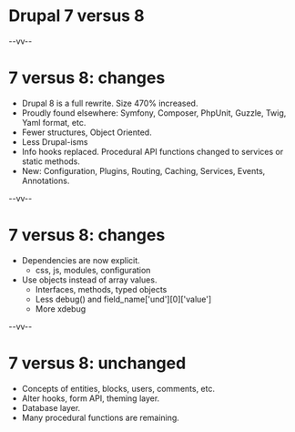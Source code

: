 # Drupal 7 versus 8

--vv--

# 7 versus 8: changes
- Drupal 8 is a full rewrite. Size 470% increased.
- Proudly found elsewhere: Symfony, Composer, PhpUnit, Guzzle, Twig, Yaml format, etc.
- Fewer structures, Object Oriented.
- Less Drupal-isms
- Info hooks replaced. Procedural API functions changed to services or static methods.
- New: Configuration, Plugins, Routing, Caching, Services, Events, Annotations.

--vv--

# 7 versus 8: changes
- Dependencies are now explicit.
  - css, js, modules, configuration
- Use objects instead of array values.
  - Interfaces, methods, typed objects
  - Less debug() and field_name['und'][0]['value']
  - More xdebug

--vv--

# 7 versus 8: unchanged
- Concepts of entities, blocks, users, comments, etc.
- Alter hooks, form API, theming layer.
- Database layer.
- Many procedural functions are remaining.
